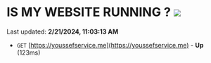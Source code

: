 # IS MY WEBSITE RUNNING ? [![](https://img.shields.io/static/v1?label=Sponsor&message=%E2%9D%A4&logo=GitHub&color=%23fe8e86)](https://github.com/sponsors/<username>)

Last updated: **2/21/2024, 11:03:13 AM**

- `GET` [https://youssefservice.me](https://youssefservice.me) - **Up** (123ms)
